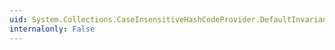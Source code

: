 ```yaml
---
uid: System.Collections.CaseInsensitiveHashCodeProvider.DefaultInvariant
internalonly: False
---
```

